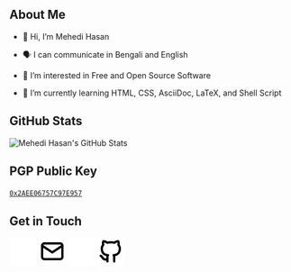 <!-- cspell:words Mehedi Hasan markdownlint -->

<!-- markdownlint-disable MD041 -->

## About Me

- 👋 Hi, I’m Mehedi Hasan

- 🗣️ I can communicate in Bengali and English

- 👀 I’m interested in Free and Open Source Software

- 🌱 I’m currently learning HTML, CSS, AsciiDoc, LaTeX, and Shell Script

## GitHub Stats

![Mehedi Hasan's GitHub Stats](https://github-readme-stats.vercel.app/api?username=0xMehedi&count_private=true&show_icons=true&bg_color=30,333333,6e5494&title_color=fff&text_color=fff)

## PGP Public Key

[`0x2AEE06757C97E957`](https://github.com/0xMehedi.gpg)

## Get in Touch

[![Mail-Light](./assets/icons/mail-light.svg)](mailto:bonjourmehedi@proton.me#gh-dark-mode-only "Email")
[![Mail-Dark](./assets/icons/mail-dark.svg)](mailto:bonjourmehedi@proton.me#gh-light-mode-only "Email")
[![GitHub-Light](./assets/icons/github-light.svg)](https://github.com/0xMehedi#gh-dark-mode-only "GitHub")
[![GitHub-Dark](./assets/icons/github-dark.svg)](https://github.com/0xMehedi#gh-light-mode-only "GitHub")

